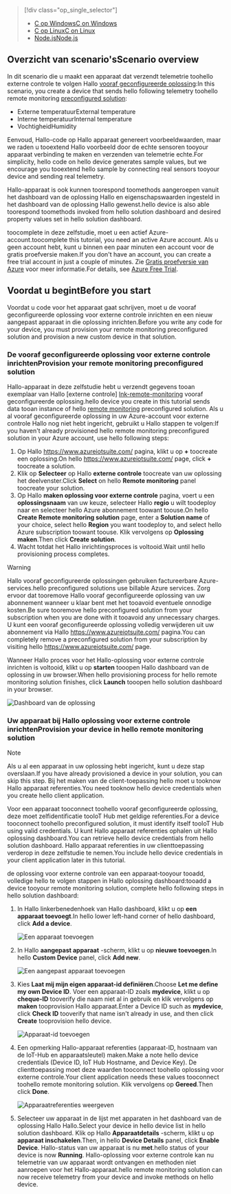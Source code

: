 > [!div class="op_single_selector"]
> * [<span data-ttu-id="00d3f-101">C op Windows</span><span class="sxs-lookup"><span data-stu-id="00d3f-101">C on Windows</span></span>](../articles/iot-suite/iot-suite-connecting-devices.md)
> * [<span data-ttu-id="00d3f-102">C op Linux</span><span class="sxs-lookup"><span data-stu-id="00d3f-102">C on Linux</span></span>](../articles/iot-suite/iot-suite-connecting-devices-linux.md)
> * [<span data-ttu-id="00d3f-103">Node.js</span><span class="sxs-lookup"><span data-stu-id="00d3f-103">Node.js</span></span>](../articles/iot-suite/iot-suite-connecting-devices-node.md)
> 
> 

## <a name="scenario-overview"></a><span data-ttu-id="00d3f-104">Overzicht van scenario's</span><span class="sxs-lookup"><span data-stu-id="00d3f-104">Scenario overview</span></span>
<span data-ttu-id="00d3f-105">In dit scenario die u maakt een apparaat dat verzendt telemetrie toohello externe controle te volgen Hallo [vooraf geconfigureerde oplossing][lnk-what-are-preconfig-solutions]:</span><span class="sxs-lookup"><span data-stu-id="00d3f-105">In this scenario, you create a device that sends hello following telemetry toohello remote monitoring [preconfigured solution][lnk-what-are-preconfig-solutions]:</span></span>

* <span data-ttu-id="00d3f-106">Externe temperatuur</span><span class="sxs-lookup"><span data-stu-id="00d3f-106">External temperature</span></span>
* <span data-ttu-id="00d3f-107">Interne temperatuur</span><span class="sxs-lookup"><span data-stu-id="00d3f-107">Internal temperature</span></span>
* <span data-ttu-id="00d3f-108">Vochtigheid</span><span class="sxs-lookup"><span data-stu-id="00d3f-108">Humidity</span></span>

<span data-ttu-id="00d3f-109">Eenvoud, Hallo-code op Hallo apparaat genereert voorbeeldwaarden, maar we raden u tooextend Hallo voorbeeld door de echte sensoren tooyour apparaat verbinding te maken en verzenden van telemetrie echte.</span><span class="sxs-lookup"><span data-stu-id="00d3f-109">For simplicity, hello code on hello device generates sample values, but we encourage you tooextend hello sample by connecting real sensors tooyour device and sending real telemetry.</span></span>

<span data-ttu-id="00d3f-110">Hallo-apparaat is ook kunnen toorespond toomethods aangeroepen vanuit het dashboard van de oplossing Hallo en eigenschapswaarden ingesteld in het dashboard van de oplossing Hallo gewenst.</span><span class="sxs-lookup"><span data-stu-id="00d3f-110">hello device is also able toorespond toomethods invoked from hello solution dashboard and desired property values set in hello solution dashboard.</span></span>

<span data-ttu-id="00d3f-111">toocomplete in deze zelfstudie, moet u een actief Azure-account.</span><span class="sxs-lookup"><span data-stu-id="00d3f-111">toocomplete this tutorial, you need an active Azure account.</span></span> <span data-ttu-id="00d3f-112">Als u geen account hebt, kunt u binnen een paar minuten een account voor de gratis proefversie maken.</span><span class="sxs-lookup"><span data-stu-id="00d3f-112">If you don't have an account, you can create a free trial account in just a couple of minutes.</span></span> <span data-ttu-id="00d3f-113">Zie [Gratis proefversie van Azure][lnk-free-trial] voor meer informatie.</span><span class="sxs-lookup"><span data-stu-id="00d3f-113">For details, see [Azure Free Trial][lnk-free-trial].</span></span>

## <a name="before-you-start"></a><span data-ttu-id="00d3f-114">Voordat u begint</span><span class="sxs-lookup"><span data-stu-id="00d3f-114">Before you start</span></span>
<span data-ttu-id="00d3f-115">Voordat u code voor het apparaat gaat schrijven, moet u de vooraf geconfigureerde oplossing voor externe controle inrichten en een nieuw aangepast apparaat in die oplossing inrichten.</span><span class="sxs-lookup"><span data-stu-id="00d3f-115">Before you write any code for your device, you must provision your remote monitoring preconfigured solution and provision a new custom device in that solution.</span></span>

### <a name="provision-your-remote-monitoring-preconfigured-solution"></a><span data-ttu-id="00d3f-116">De vooraf geconfigureerde oplossing voor externe controle inrichten</span><span class="sxs-lookup"><span data-stu-id="00d3f-116">Provision your remote monitoring preconfigured solution</span></span>
<span data-ttu-id="00d3f-117">Hallo-apparaat in deze zelfstudie hebt u verzendt gegevens tooan exemplaar van Hallo [externe controle] [ lnk-remote-monitoring] vooraf geconfigureerde oplossing.</span><span class="sxs-lookup"><span data-stu-id="00d3f-117">hello device you create in this tutorial sends data tooan instance of hello [remote monitoring][lnk-remote-monitoring] preconfigured solution.</span></span> <span data-ttu-id="00d3f-118">Als u al vooraf geconfigureerde oplossing in uw Azure-account voor externe controle Hallo nog niet hebt ingericht, gebruikt u Hallo stappen te volgen:</span><span class="sxs-lookup"><span data-stu-id="00d3f-118">If you haven't already provisioned hello remote monitoring preconfigured solution in your Azure account, use hello following steps:</span></span>

1. <span data-ttu-id="00d3f-119">Op Hallo <https://www.azureiotsuite.com/> pagina, klikt u op  **+**  toocreate een oplossing.</span><span class="sxs-lookup"><span data-stu-id="00d3f-119">On hello <https://www.azureiotsuite.com/> page, click **+** toocreate a solution.</span></span>
2. <span data-ttu-id="00d3f-120">Klik op **Selecteer** op Hallo **externe controle** toocreate van uw oplossing het deelvenster.</span><span class="sxs-lookup"><span data-stu-id="00d3f-120">Click **Select** on hello **Remote monitoring** panel toocreate your solution.</span></span>
3. <span data-ttu-id="00d3f-121">Op Hallo **maken oplossing voor externe controle** pagina, voert u een **oplossingsnaam** van uw keuze, selecteer Hallo **regio** u wilt toodeploy naar en selecteer hello Azure abonnement toowant toouse.</span><span class="sxs-lookup"><span data-stu-id="00d3f-121">On hello **Create Remote monitoring solution** page, enter a **Solution name** of your choice, select hello **Region** you want toodeploy to, and select hello Azure subscription toowant toouse.</span></span> <span data-ttu-id="00d3f-122">Klik vervolgens op **Oplossing maken**.</span><span class="sxs-lookup"><span data-stu-id="00d3f-122">Then click **Create solution**.</span></span>
4. <span data-ttu-id="00d3f-123">Wacht totdat het Hallo inrichtingsproces is voltooid.</span><span class="sxs-lookup"><span data-stu-id="00d3f-123">Wait until hello provisioning process completes.</span></span>

> [!WARNING]
> <span data-ttu-id="00d3f-124">Hallo vooraf geconfigureerde oplossingen gebruiken factureerbare Azure-services.</span><span class="sxs-lookup"><span data-stu-id="00d3f-124">hello preconfigured solutions use billable Azure services.</span></span> <span data-ttu-id="00d3f-125">Zorg ervoor dat tooremove Hallo vooraf geconfigureerde oplossing van uw abonnement wanneer u klaar bent met het tooavoid eventuele onnodige kosten.</span><span class="sxs-lookup"><span data-stu-id="00d3f-125">Be sure tooremove hello preconfigured solution from your subscription when you are done with it tooavoid any unnecessary charges.</span></span> <span data-ttu-id="00d3f-126">U kunt een vooraf geconfigureerde oplossing volledig verwijderen uit uw abonnement via Hallo <https://www.azureiotsuite.com/> pagina.</span><span class="sxs-lookup"><span data-stu-id="00d3f-126">You can completely remove a preconfigured solution from your subscription by visiting hello <https://www.azureiotsuite.com/> page.</span></span>
> 
> 

<span data-ttu-id="00d3f-127">Wanneer Hallo proces voor het Hallo-oplossing voor externe controle inrichten is voltooid, klikt u op **starten** tooopen Hallo dashboard van de oplossing in uw browser.</span><span class="sxs-lookup"><span data-stu-id="00d3f-127">When hello provisioning process for hello remote monitoring solution finishes, click **Launch** tooopen hello solution dashboard in your browser.</span></span>

![Dashboard van de oplossing][img-dashboard]

### <a name="provision-your-device-in-hello-remote-monitoring-solution"></a><span data-ttu-id="00d3f-129">Uw apparaat bij Hallo oplossing voor externe controle inrichten</span><span class="sxs-lookup"><span data-stu-id="00d3f-129">Provision your device in hello remote monitoring solution</span></span>
> [!NOTE]
> <span data-ttu-id="00d3f-130">Als u al een apparaat in uw oplossing hebt ingericht, kunt u deze stap overslaan.</span><span class="sxs-lookup"><span data-stu-id="00d3f-130">If you have already provisioned a device in your solution, you can skip this step.</span></span> <span data-ttu-id="00d3f-131">Bij het maken van de client-toepassing hello moet u tooknow Hallo apparaat referenties.</span><span class="sxs-lookup"><span data-stu-id="00d3f-131">You need tooknow hello device credentials when you create hello client application.</span></span>
> 
> 

<span data-ttu-id="00d3f-132">Voor een apparaat tooconnect toohello vooraf geconfigureerde oplossing, deze moet zelfidentificatie tooIoT Hub met geldige referenties.</span><span class="sxs-lookup"><span data-stu-id="00d3f-132">For a device tooconnect toohello preconfigured solution, it must identify itself tooIoT Hub using valid credentials.</span></span> <span data-ttu-id="00d3f-133">U kunt Hallo apparaat referenties ophalen uit Hallo oplossing dashboard.</span><span class="sxs-lookup"><span data-stu-id="00d3f-133">You can retrieve hello device credentials from hello solution dashboard.</span></span> <span data-ttu-id="00d3f-134">Hallo apparaat referenties in uw clienttoepassing verderop in deze zelfstudie te nemen.</span><span class="sxs-lookup"><span data-stu-id="00d3f-134">You include hello device credentials in your client application later in this tutorial.</span></span>

<span data-ttu-id="00d3f-135">de oplossing voor externe controle van een apparaat-tooyour tooadd, volledige hello te volgen stappen in Hallo oplossing dashboard:</span><span class="sxs-lookup"><span data-stu-id="00d3f-135">tooadd a device tooyour remote monitoring solution, complete hello following steps in hello solution dashboard:</span></span>

1. <span data-ttu-id="00d3f-136">In Hallo linkerbenedenhoek van Hallo dashboard, klikt u op **een apparaat toevoegt**.</span><span class="sxs-lookup"><span data-stu-id="00d3f-136">In hello lower left-hand corner of hello dashboard, click **Add a device**.</span></span>
   
   ![Een apparaat toevoegen][1]
2. <span data-ttu-id="00d3f-138">In Hallo **aangepast apparaat** -scherm, klikt u op **nieuwe toevoegen**.</span><span class="sxs-lookup"><span data-stu-id="00d3f-138">In hello **Custom Device** panel, click **Add new**.</span></span>
   
   ![Een aangepast apparaat toevoegen][2]
3. <span data-ttu-id="00d3f-140">Kies **Laat mij mijn eigen apparaat-id definiëren**.</span><span class="sxs-lookup"><span data-stu-id="00d3f-140">Choose **Let me define my own Device ID**.</span></span> <span data-ttu-id="00d3f-141">Voer een apparaat-ID zoals **mydevice**, klikt u op **cheque-ID** tooverify die naam niet al in gebruik en klik vervolgens op **maken** tooprovision Hallo apparaat.</span><span class="sxs-lookup"><span data-stu-id="00d3f-141">Enter a Device ID such as **mydevice**, click **Check ID** tooverify that name isn't already in use, and then click **Create** tooprovision hello device.</span></span>
   
   ![Apparaat-id toevoegen][3]
4. <span data-ttu-id="00d3f-143">Een opmerking Hallo-apparaat referenties (apparaat-ID, hostnaam van de IoT-Hub en apparaatsleutel) maken.</span><span class="sxs-lookup"><span data-stu-id="00d3f-143">Make a note hello device credentials (Device ID, IoT Hub Hostname, and Device Key).</span></span> <span data-ttu-id="00d3f-144">De clienttoepassing moet deze waarden tooconnect toohello oplossing voor externe controle.</span><span class="sxs-lookup"><span data-stu-id="00d3f-144">Your client application needs these values tooconnect toohello remote monitoring solution.</span></span> <span data-ttu-id="00d3f-145">Klik vervolgens op **Gereed**.</span><span class="sxs-lookup"><span data-stu-id="00d3f-145">Then click **Done**.</span></span>
   
    ![Apparaatreferenties weergeven][4]
5. <span data-ttu-id="00d3f-147">Selecteer uw apparaat in de lijst met apparaten in het dashboard van de oplossing Hallo Hallo.</span><span class="sxs-lookup"><span data-stu-id="00d3f-147">Select your device in hello device list in hello solution dashboard.</span></span> <span data-ttu-id="00d3f-148">Klik op Hallo **Apparaatdetails** -scherm, klikt u op **apparaat inschakelen**.</span><span class="sxs-lookup"><span data-stu-id="00d3f-148">Then, in hello **Device Details** panel, click **Enable Device**.</span></span> <span data-ttu-id="00d3f-149">Hallo-status van uw apparaat is nu **met**.</span><span class="sxs-lookup"><span data-stu-id="00d3f-149">hello status of your device is now **Running**.</span></span> <span data-ttu-id="00d3f-150">Hallo-oplossing voor externe controle kan nu telemetrie van uw apparaat wordt ontvangen en methoden niet aanroepen voor het Hallo-apparaat.</span><span class="sxs-lookup"><span data-stu-id="00d3f-150">hello remote monitoring solution can now receive telemetry from your device and invoke methods on hello device.</span></span>

[img-dashboard]: ./media/iot-suite-selector-connecting/dashboard.png
[1]: ./media/iot-suite-selector-connecting/suite0.png
[2]: ./media/iot-suite-selector-connecting/suite1.png
[3]: ./media/iot-suite-selector-connecting/suite2.png
[4]: ./media/iot-suite-selector-connecting/suite3.png

[lnk-what-are-preconfig-solutions]: ../articles/iot-suite/iot-suite-what-are-preconfigured-solutions.md
[lnk-remote-monitoring]: ../articles/iot-suite/iot-suite-remote-monitoring-sample-walkthrough.md
[lnk-free-trial]: http://azure.microsoft.com/pricing/free-trial/